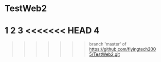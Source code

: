# TestWeb2

1
2
3
<<<<<<< HEAD
4
=======
>>>>>>> branch 'master' of https://github.com/flyingtech2005/TestWeb2.git
